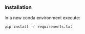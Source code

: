 

### Installation

In a new conda environment execute: 
    
    pip install -r requirements.txt 
    
 